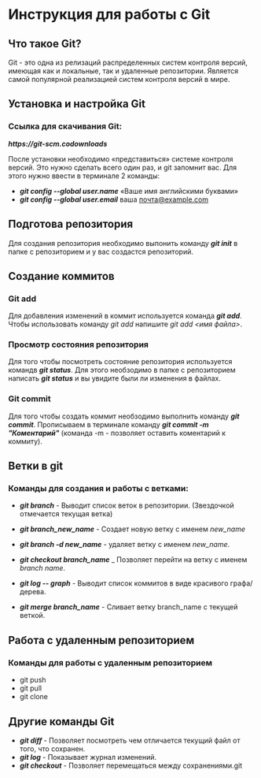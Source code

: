 # Инструкция для работы с Git

## Что такое Git?

Git - это одна из релизаций распределенных  систем контроля версий, имеющая как и локальные, так и удаленные репозитории. Является самой популярной реализацией систем контроля версий в мире.

## Установка и настройка Git

### Ссылка для скачивания Git:

 *__https://git-scm.codownloads__*

 После установки необходимо «представиться» системе контроля версий. Это нужно сделать всего один раз, и git запомнит вас. Для этого нужно ввести в терминале 2 команды:

 * __*git config --global user.name*__ «Ваше имя английскими буквами»
* __*git config --global user.email*__ ваша почта@example.com


## Подготова репозитория

Для создания репозитория необходимо выпонить команду
__*git init*__ в папке с репозиторием и у вас создастся репозиторий.

## Создание коммитов

### Git add

Для добавления изменений в коммит используется команда __*git add*__.
Чтобы использовать команду *git add* напишите *git add <имя файла>*.

### Просмотр состояния репозитория

Для того чтобы посмотреть состояние репозитория используется командв __*git status*__.
Для этого необзодимо в папке с репозиторием написать __*git status*__ и вы увидите были ли изменения в файлах.

### Git commit

Для того чтобы создать коммит необзодимо выполнить команду __*git commit*__. Прописываем в терминале команду __*git commit -m "Коментарий"*__
(команда -m - позволяет оставить коментарий к коммиту).

## Ветки в git

### Команды для создания и работы с ветками:

* __*git branch*__ - Выводит список веток в репозитории. (Звездочкой отмечается текущая ветка)

* __*git branch_new_name*__ - Cоздает новую ветку с именем *new_name*

* __*git branch -d new_name*__ - удаляет ветку с именем *new_name*.

* __*git checkout branch_name*__ _ Позволяет перейти на ветку  с именем *branch name*.

* __*git log -- graph*__ - Выводит список коммитов в виде красивого графа/дерева.

* __*git merge branch_name*__ - Сливает ветку branch_name с текущей веткой.

## Работа с удаленным репозиторием

### Команды для работы с удаленным репозиторием

* git push 
* git pull
* git clone

## Другие команды Git

* **_git diff_** - Позволяет посмотреть чем отличается текущий файл от того, что сохранен.
* **_git log_** - Показывает журнал изменений.
* **_git checkout_** - Позволяет перемещаться между сохранениями.git